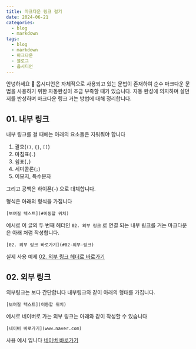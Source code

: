 ```yaml
---
title: 마크다운 링크 걸기
date: 2024-06-21
categories:
  - blog
  - markdown
tags:
  - blog
  - markdown
  - 마크다운
  - 블로그
  - 옵시디언
---
```

안녕하세요 🐸
옵시디언은 자체적으로 사용되고 있는 문법이 존재하여 순수 마크다운 문법을 사용하기 위한 자동완성이 조금 부족할 때가 있습니다.
자동 완성에 의지하며 살던 저를 반성하며 마크다운 링크 거는 방법에 대해 정리합니다.

## 01. 내부 링크
내부 링크를 걸 때에는 아래의 요소들은 지워줘야 합니다
1. 괄호(`()`, `{}`, `[]`)
2. 마침표(`.`)
3. 쉼표(`,`)
4. 세미콜론(`;`)
5. 이모지, 특수문자

그리고 공백은 하이픈(`-`) 으로 대체합니다.

형식은 아래의 형식을 가집니다
```
[보여질 텍스트](#이동할 위치)
```

예시로 이 글의 두 번째 헤더인 `02. 외부 링크` 로 연결 되는 내부 링크를 거는 마크다운은 아래 처럼 작성합니다.
```
[02. 외부 링크 바로가기](#02-외부-링크)
```

실제 사용 예제
[02. 외부 링크 헤더로 바로가기](#02-외부-링크)


## 02. 외부 링크

외부링크는 보다 간단합니다
내부링크와 같이 아래의 형태를 가집니다.
```
[보여질 텍스트](이동할 위치)
```

예시로 네이버로 가는 외부 링크는 아래와 같이 작성할 수 있습니다
```
[네이버 바로가기](www.naver.com)
```

사용 예시 입니다
[네이버 바로가기](www.naver.com)